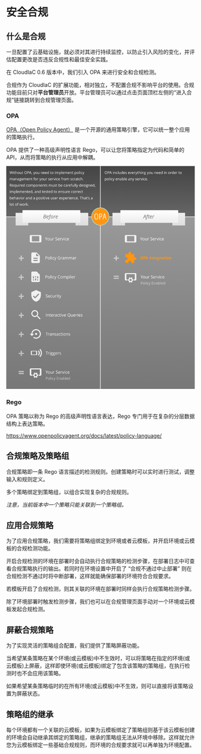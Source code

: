# 安全合规

## 什么是合规

一旦配置了云基础设施，就必须对其进行持续监控，以防止引入风险的变化，并评估配置更改是否违反合规性和最佳安全实践。

在 CloudIaC 0.6 版本中，我们引入 OPA 来进行安全和合规检测。

合规作为 CloudIaC 的扩展功能，相对独立，不配置合规不影响平台的使用。合规功能目前只对**平台管理员**开放。平台管理员可以通过点击页面顶栏左侧的“进入合规”链接跳转到合规管理页面。

### OPA

[OPA（Open Policy Agent）](https://www.openpolicyagent.org/) 是一个开源的通用策略引擎，它可以统一整个应用的策略执行。

OPA 提供了一种高级声明性语言 Rego，可以让您将策略指定为代码和简单的 API，从而将策略的执行从应用中解耦。

![img](../images/opa-before-after.png)

### Rego

OPA 策略以称为 Rego 的高级声明性语言表达，Rego 专门用于在复杂的分层数据结构上表达策略。

https://www.openpolicyagent.org/docs/latest/policy-language/

## 合规策略及策略组

合规策略即一条 Rego 语言描述的检测规则。创建策略时可以实时进行测试，调整输入和规则定义。

多个策略绑定到策略组，以组合实现复杂的合规规则。

*注意，当前版本中一个策略只能关联到一个策略组。*

## 应用合规策略

为了应用合规策略，我们需要将策略组绑定到环境或者云模板，并开启环境或云模板的合规检测功能。

开启合规检测的环境在部署时会自动执行合规策略的检测步骤，在部署日志中可查看合规策略执行的输出。若同时在环境设置中开启了 “合规不通过中止部署” 则在合规检测不通过时将中断部署，这样就能确保部署的环境符合合规要求。

若模板开启了合规检测，则其关联的环境在部署时同样会执行合规策略检测步骤。

除了环境部署时触发检测步骤，我们也可以在合规管理页面手动对一个环境或云模板发起合规检测。

## 屏蔽合规策略

为了实现灵活的策略组合配置，我们提供了策略屏蔽功能。

当希望某条策略在某个环境(或云模板)中不生效时，可以将策略在指定的环境(或云模板)上屏蔽，这样即使环境(或云模板)绑定了包含该策略的策略组，在执行检测时也不会应用该策略。

如果希望某条策略临时的在所有环境(或云模板)中不生效，则可以直接将该策略设置为屏蔽状态。

## 策略组的继承

每个环境都有一个关联的云模板，如果为云模板绑定了策略组则基于该云模板创建的环境会自动继承其绑定的策略组，继承的策略组无法从环境中移除。这样就允许您为云模板绑定一些基础合规规则，而环境的合规要求就可以再单独为环境配置。
